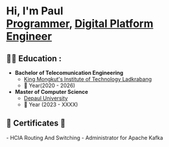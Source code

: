 <h1>Hi, I'm Paul <br/><a href="https://github.com/joshmadakor1">Programmer</a>, <a href="https://www.linkedin.com/in/joshmadakor/">Digital Platform Engineer</a>

<h2>👨‍💻 Education :</h2>

- <b>Bachelor of Telecomunication Engineering</b>
  - [King Mongkut's Institute of Technology Ladkrabang](https://www.kmitl.ac.th/)
  - 📅 Year(2020 - 2026) 
- <b>Master of Computer Science</b>
  - [Depaul University](https://www.depaul.edu/Pages/default.aspx)
  - 📅 Year (2023 - XXXX)
<h2>🪪 Certificates 🪪</h2>
- HCIA Routing And Switching
- Administrator for Apache Kafka


<!--
<h2> 🤳 Connect with me:</h2>

[<img align="left" alt="JoshMadakor | YouTube" width="22px" src="https://cdn.jsdelivr.net/npm/simple-icons@v3/icons/youtube.svg" />][youtube]
[<img align="left" alt="JoshMadakor | Twitter" width="22px" src="https://cdn.jsdelivr.net/npm/simple-icons@v3/icons/twitter.svg" />][twitter]
[<img align="left" alt="JoshMadakor | LinkedIn" width="22px" src="https://cdn.jsdelivr.net/npm/simple-icons@v3/icons/linkedin.svg" />][linkedin]
[<img align="left" alt="JoshMadakor | Instagram" width="22px" src="https://cdn.jsdelivr.net/npm/simple-icons@v3/icons/instagram.svg" />][instagram]

[twitter]: https://twitter.com/joshmadakor
[youtube]: https://www.youtube.com/c/joshmadakor
[instagram]: https://www.instagram.com/joshmadakor/
[linkedin]: https://linkedin.com/in/joshmadakor
-->
<!--
**joshmadakor1/joshmadakor1** is a ✨ _special_ ✨ repository because its `README.md` (this file) appears on your GitHub profile.

Here are some ideas to get you started:

- 🔭 I’m currently working on ...
- 🌱 I’m currently learning ...
- 👯 I’m looking to collaborate on ...
- 🤔 I’m looking for help with ...
- 💬 Ask me about ...
- 📫 How to reach me: ...
- 😄 Pronouns: ...
- ⚡ Fun fact: ...
-->
